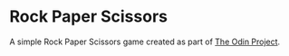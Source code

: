 # Rock Paper Scissors

A simple Rock Paper Scissors game created as part of [The Odin Project](https://www.theodinproject.com/lessons/foundations-rock-paper-scissors).
